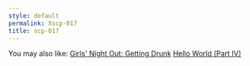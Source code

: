 ```yaml
---
style: default
permalink: Xscp-017
title: scp-017
---
```

You may also like:
[Girls' Night Out: Getting Drunk](http://scp-wiki.net/getting-drunk)
[Hello World (Part IV)](http://scp-wiki.net/hello-world-part-iv)